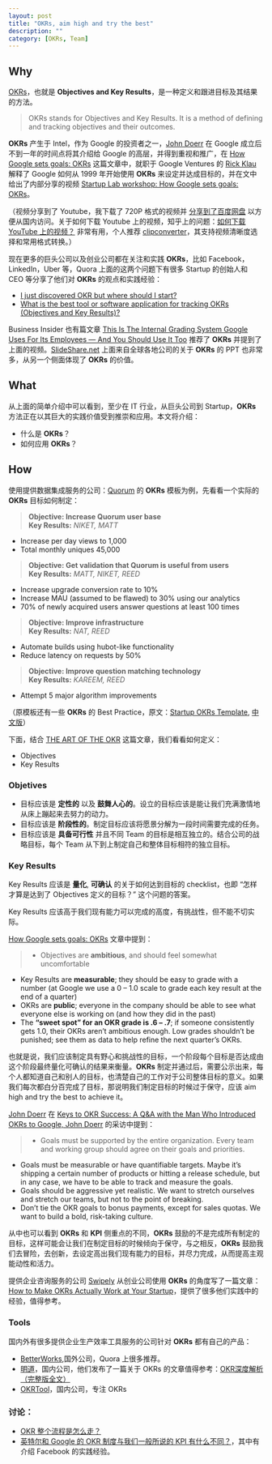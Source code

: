 ```yaml
---
layout: post
title: "OKRs, aim high and try the best"
description: ""
category: [OKRs, Team]
---
```


## Why

[OKRs][1]，也就是 __Objectives and Key Results__，是一种定义和跟进目标及其结果的方法。

> OKRs stands for Objectives and Key Results. It is a method of defining and tracking objectives and their outcomes.

__OKRs__ 产生于 Intel，作为 Google 的投资者之一，[John Doerr][2] 在 Google 成立后不到一年的时间点将其介绍给 Google 的高层，并得到重视和推广，在 [How Google sets goals: OKRs][3] 这篇文章中，就职于 Google Ventures 的 [Rick Klau][4] 解释了 Google 如何从 1999 年开始使用 __OKRs__ 来设定并达成目标的，并在文中给出了内部分享的视频 [Startup Lab workshop: How Google sets goals: OKRs][5]。

（视频分享到了 Youtube，我下载了 720P 格式的视频并 [分享到了百度网盘](http://pan.baidu.com/s/1bngxCyN) 以方便从国内访问。关于如何下载 Youtube 上的视频，知乎上的问题：[如何下载 YouTube 上的视频？][6] 非常有用，个人推荐 [clipconverter][7]，其支持视频清晰度选择和常用格式转换。）

现在更多的巨头公司以及创业公司都在关注和实践 __OKRs__，比如 Facebook，LinkedIn，Uber 等，Quora 上面的这两个问题下有很多 Startup 的创始人和 CEO 等分享了他们对 __OKRs__ 的观点和实践经验：

- [I just discovered OKR but where should I start?][8]
- [What is the best tool or software application for tracking OKRs (Objectives and Key Results)?][9]

Business Insider 也有篇文章 [This Is The Internal Grading System Google Uses For Its Employees — And You Should Use It Too][10] 推荐了 __OKRs__ 并提到了上面的视频。[SlideShare.net][11] 上面来自全球各地公司的关于 __OKRs__ 的 PPT 也非常多，从另一个侧面体现了 __OKRs__ 的价值。

## What

从上面的简单介绍中可以看到，至少在 IT 行业，从巨头公司到 Startup，__OKRs__ 方法正在以其巨大的实践价值受到推崇和应用。本文将介绍：

- 什么是 __OKRs__？
- 如何应用 __OKRs__？

## How

使用提供数据集成服务的公司：[Quorum][12] 的 __OKRs__ 模板为例，先看看一个实际的 __OKRs__ 目标如何制定：

> __Objective: Increase Quorum user base__  
  __Key Results:__ _NIKET, MATT_  
  - Increase per day views to 1,000  
  - Total monthly uniques 45,000  
    
>  __Objective: Get validation that Quorum is useful from users__  
  __Key Results:__ _MATT, NIKET, REED_  
  - Increase upgrade conversion rate to 10%  
  - Increase MAU (assumed to be flawed) to 30% using our analytics  
  - 70% of newly acquired users answer questions at least 100 times  

> __Objective: Improve infrastructure__  
  __Key Results:__ _NAT, REED_  
  - Automate builds using hubot-like functionality  
  - Reduce latency on requests by 50%  

> __Objective: Improve question matching technology__  
  __Key Results:__ _KAREEM, REED_  
  - Attempt 5 major algorithm improvements  

（原模板还有一些 __OKRs__ 的 Best Practice，原文：[Startup OKRs Template][15], [中文版](http://pan.baidu.com/s/1mgp8DIS)）

下面，结合 [THE ART OF THE OKR][13] 这篇文章，我们看看如何定义：

- Objectives
- Key Results

### Objetives

- 目标应该是 __定性的__ 以及 __鼓舞人心的__。设立的目标应该是能让我们充满激情地从床上蹦起来去努力的动力。
- 目标应该是 __阶段性的__。制定目标应该将愿景分解为一段时间需要完成的任务。
- 目标应该是 __具备可行性__ 并且不同 Team 的目标是相互独立的。结合公司的战略目标，每个 Team 从下到上制定自己和整体目标相符的独立目标。

### Key Results

Key Results 应该是 __量化__, __可确认__ 的关于如何达到目标的 checklist，也即 “怎样才算是达到了 Objectives 定义的目标？” 这个问题的答案。

Key Results 应该高于我们现有能力可以完成的高度，有挑战性，但不能不切实际。

[How Google sets goals: OKRs][3] 文章中提到：

> - Objectives are __ambitious__, and should feel somewhat uncomfortable  
- Key Results are __measurable__; they should be easy to grade with a number (at Google we use a 0 – 1.0 scale to grade each key result at the end of a quarter)  
- OKRs are __public__; everyone in the company should be able to see what everyone else is working on (and how they did in the past)  
- The __“sweet spot” for an OKR grade is .6 – .7__; if someone consistently gets 1.0, their OKRs aren’t ambitious enough. Low grades shouldn’t be punished; see them as data to help refine the next quarter’s OKRs.

也就是说，我们应该制定具有野心和挑战性的目标，一个阶段每个目标是否达成由这个阶段最终量化可确认的结果来衡量。__OKRs__ 制定并通过后，需要公示出来，每个人都知道自己和别人的目标，也清楚自己的工作对于公司整体目标的意义。如果我们每次都白分百完成了目标，那说明我们制定目标的时候过于保守，应该 aim high and try the best to achieve it。

[John Doerr][2] 在 [Keys to OKR Success: A Q&A with the Man Who Introduced OKRs to Google, John Doerr][14] 的采访中提到：

> - Goals must be supported by the entire organization. Every team and working group should agree on their goals and priorities.  
- Goals must be measurable or have quantifiable targets. Maybe it’s shipping a certain number of products or hitting a release schedule, but in any case, we have to be able to track and measure the goals.  
- Goals should be aggressive yet realistic. We want to stretch ourselves and stretch our teams, but not to the point of breaking.  
- Don’t tie the OKR goals to bonus payments, except for sales quotas. We want to build a bold, risk-taking culture.

从中也可以看到 __OKRs__ 和 __KPI__ 侧重点的不同，__OKRs__ 鼓励的不是完成所有制定的目标，这样可能会让我们在制定目标的时候倾向于保守，与之相反，__OKRs__ 鼓励我们去冒险，去创新，去设定高出我们现有能力的目标，并尽力完成，从而提高主观能动性和活力。

提供企业咨询服务的公司 [Swipely][17] 从创业公司使用 __OKRs__ 的角度写了一篇文章：[How to Make OKRs Actually Work at Your Startup][18]，提供了很多他们实践中的经验，值得参考。

### Tools

国内外有很多提供企业生产效率工具服务的公司针对 __OKRs__ 都有自己的产品：

- [BetterWorks](http://www.betterworks.com/product/),国外公司，Quora 上很多推荐。
- [明道](http://www.mingdao.com/home)，国内公司，他们发布了一篇关于 OKRs 的文章值得参考：[OKR深度解析（完整版全文）](http://mp.weixin.qq.com/s?__biz=MjM5ODc2NjAyMg==&mid=203667345&idx=2&sn=6b521f61a669d27b03441e3ab296e948&scene=4#wechat_redirect)
- [OKRTool](http://www.okrtool.com/index.php/user/login)，国内公司，专注 OKRs

### 讨论：

- [OKR 整个流程是怎么走？](http://www.zhihu.com/question/23221272)
- [英特尔和 Google 的 OKR 制度与我们一般所说的 KPI 有什么不同？](http://www.zhihu.com/question/22478049)，其中有介绍 Facebook 的实践经验。


[1]: http://en.wikipedia.org/wiki/OKR
[2]: http://en.wikipedia.org/wiki/John_Doerr
[3]: http://www.gv.com/lib/how-google-sets-goals-objectives-and-key-results-okrs
[4]: http://www.gv.com/team/rick-klau
[5]: https://www.youtube.com/watch?v=mJB83EZtAjc
[6]: http://www.zhihu.com/question/19964181
[7]: http://www.clipconverter.cc/
[8]: http://www.quora.com/I-just-discovered-OKR-but-where-should-I-start
[9]: http://www.quora.com/What-is-the-best-tool-or-software-application-for-tracking-OKRs-Objectives-and-Key-Results
[10]: http://www.businessinsider.com/googles-ranking-system-okr-2014-1
[11]: http://www.slideshare.net/HenrikJanVanderPol/how-to-outperform-anyone-else-introduction-to-okr
[12]: http://www.quorum.net/
[13]: http://eleganthack.com/the-art-of-the-okr/
[14]: http://blog.betterworks.com/keys-okr-success-qa-john-doerr/
[15]: https://docs.google.com/document/d/1gnxPDn213rfLLUrSliq4NTobpMStimcYLp1LImF5kX0/edit?usp=sharing
[16]: http://pan.baidu.com/s/1mgp8DIS
[17]: https://www.swipely.com/
[18]: http://firstround.com/article/How-to-Make-OKRs-Actually-Work-at-Your-Startup


